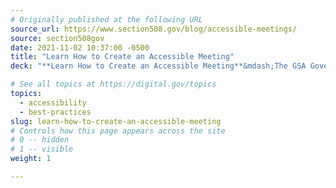 ```yaml
---
# Originally published at the following URL
source_url: https://www.section508.gov/blog/accessible-meetings/
source: section508gov
date: 2021-11-02 10:37:00 -0500
title: "Learn How to Create an Accessible Meeting"
deck: "**Learn How to Create an Accessible Meeting**&mdash;The GSA Government-wide IT Accessibility Program publishes guidance on how you can plan your next meeting&mdash;from selecting your venue or online platform, planning for and scheduling accommodations, ensuring the accessibility of meeting documents and materials, meeting management techniques, and more."

# See all topics at https://digital.gov/topics
topics:
  - accessibility
  - best-practices
slug: learn-how-to-create-an-accessible-meeting
# Controls how this page appears across the site
# 0 -- hidden
# 1 -- visible
weight: 1

---
```

